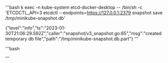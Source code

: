'''bash
k exec -n kube-system etcd-docker-desktop -- /bin/sh -c 'ETCDCTL_API=3 etcdctl --endpoints=https://127.0.0.1:2379 snapshot save
 /tmp/minikube-snapshot.db'



{"level":"info","ts":"2023-01-30T21:06:29.592Z","caller":"snapshot/v3_snapshot.go:65","msg":"created temporary db file","path":"/tmp/minikube-snapshot.db.part"}
'''

'''bash

'''
